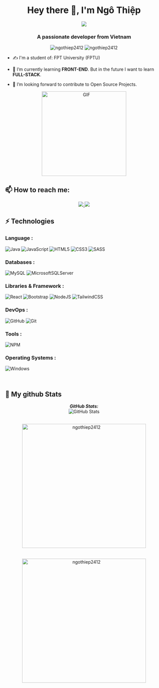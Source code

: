 <h1 align="center">Hey there 👋, I'm Ngô Thiệp</h1>
<p align="center"><img src="https://img.icons8.com/color/48/000000/vietnam-circular.png"/></p>
<h3 align="center">A passionate developer from Vietnam </h3>
<p align="center"> <img src="https://komarev.com/ghpvc/?username=ngothiep2412" alt="ngothiep2412" /> <img src="https://badges.pufler.dev/repos/ngothiep2412" alt="ngothiep2412" /> </p>

- ✍ I'm a student of: FPT University (FPTU)

- 🌱 I’m currently learning **FRONT-END**. But in the future I want to learn **FULL-STACK**. 
- 🌱 I’m looking forward to contribute to Open Source Projects.
<p align="center">
<img align="center" height="270px" alt="GIF" src="https://raw.githubusercontent.com/punitkmryh/punitkmryh/master/Developer.gif" />
  </p>
  
## 📫 How to reach me:
<p align="center">
  <a href="https://www.facebook.com/profile.php?id=100008885110250" alt="Facebook">
    <img src="https://img.shields.io/badge/Facebook-%231877F2.svg?style=for-the-badge&logo=Facebook&logoColor=white" target="_blank" />
  </a> 
  <a href="https://github.com/ngothiep2412" alt="Github">
    <img src="https://img.shields.io/badge/github-%23121011.svg?style=for-the-badge&logo=github&logoColor=white"/>
  </a> 
</p>

## ⚡ Technologies

### Language :
![Java](https://img.shields.io/badge/java-%23ED8B00.svg?style=for-the-badge&logo=java&logoColor=white)
![JavaScript](https://img.shields.io/badge/javascript-%23323330.svg?style=for-the-badge&logo=javascript&logoColor=%23F7DF1E)
![HTML5](https://img.shields.io/badge/html5-%23E34F26.svg?style=for-the-badge&logo=html5&logoColor=white)
![CSS3](https://img.shields.io/badge/css3-%231572B6.svg?style=for-the-badge&logo=css3&logoColor=white)
![SASS](https://img.shields.io/badge/SASS-hotpink.svg?style=for-the-badge&logo=SASS&logoColor=white)

### Databases :
![MySQL](https://img.shields.io/badge/mysql-%2300f.svg?style=for-the-badge&logo=mysql&logoColor=white)
![MicrosoftSQLServer](https://img.shields.io/badge/Microsoft%20SQL%20Sever-CC2927?style=for-the-badge&logo=microsoft%20sql%20server&logoColor=white)

### Libraries & Framework :
![React](https://img.shields.io/badge/react-%2320232a.svg?style=for-the-badge&logo=react&logoColor=%2361DAFB)
![Bootstrap](https://img.shields.io/badge/bootstrap-%23563D7C.svg?style=for-the-badge&logo=bootstrap&logoColor=white)
![NodeJS](https://img.shields.io/badge/node.js-6DA55F?style=for-the-badge&logo=node.js&logoColor=white)
![TailwindCSS](https://img.shields.io/badge/tailwindcss-%2338B2AC.svg?style=for-the-badge&logo=tailwind-css&logoColor=white)
### DevOps :
![GitHub](https://img.shields.io/badge/github-%23121011.svg?style=for-the-badge&logo=github&logoColor=white)
![Git](https://img.shields.io/badge/git-%23F05033.svg?style=for-the-badge&logo=git&logoColor=white)

### Tools :
![NPM](https://img.shields.io/badge/NPM-%23000000.svg?style=for-the-badge&logo=npm&logoColor=white)

### Operating Systems :
![Windows](https://img.shields.io/badge/Windows-0078D6?style=for-the-badge&logo=windows&logoColor=white)

<br>
<h2>👀 My github Stats</h2>

<div>  
  <p align="center">
  <b><em>GitHub Stats:</em></b> <br/>
    <img src="https://github-readme-streak-stats.herokuapp.com?user=ngothiep2412&theme=neon-palenight&hide_border=true&date_format=M%20j%5B%2C%20Y%5D" alt="GitHub Stats" /> <br/><br/>
  
  
</div>
<div align=center>
        <img align="center"  width=396 src="https://github-readme-stats.vercel.app/api/top-langs/?username=ngothiep2412&bg_color=FFFFFF00&text_color=179fa3&layout=compact&hide=CSS&langs_count=10&custom_title=Top%20ngôn%20ngữ%20được%20dùng" alt="ngothiep2412" /> 
</div>
<br/><br/>
<div align=center>
 <img align="center" width=396 src="https://github-readme-stats.vercel.app/api?username=ngothiep2412&bg_color=FFFFFF00&text_color=179fa3&show_icons=true&count_private=true&include_all_commits=true&custom_title=Hoạt%20động%20trên%20Github" alt="ngothiep2412" />
  </div>

